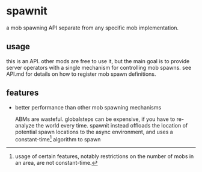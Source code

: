 # spawnit

a mob spawning API separate from any specific mob implementation.

## usage

this is an API. other mods are free to use it, but the main goal is to provide server operators with a single mechanism
for controlling mob spawns. see API.md for details on how to register mob spawn definitions.

## features

* better performance than other mob spawning mechanisms

  ABMs are wasteful. globalsteps can be expensive, if you have to re-analyze the world every time. spawnit instead
  offloads the location of potential spawn locations to the async environment, and uses a constant-time[^1] algorithm
  to spawn






[^1]: usage of certain features, notably restrictions on the number of mobs in an area, are not constant-time.
